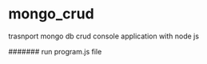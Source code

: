 # mongo_crud
trasnport mongo db crud console application with node js


#######
run program.js file
